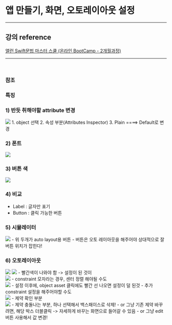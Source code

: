 # 앱 만들기, 화면, 오토레이아웃 설정

---

## 강의 reference

[앨런 Swift문법 마스터 스쿨 (온라인 BootCamp - 2개월과정)](https://www.inflearn.com/course/스위프트-문법-마스터-스쿨/dashboard)

---

<br>

### 참조

### 특징

### 1) 반듯 취해야할 attribute 변경

<img src='images/2022-12-21-20-45-25.png' />
1. object 선택
2. 속성 부분(Attributes Inspector)
3. Plain ====> Default로 변경

### 2) 폰트

<img src='images/2022-12-21-20-47-35.png' />

### 3) 버튼 색

<img src='images/2022-12-21-20-49-03.png' />

### 4) 비교

- Label : 글자만 표기
- Button : 클릭 가능한 버튼

### 5) 시뮬레이터

<img src='images/2022-12-21-20-54-57.png' />  
- 위 두개가 auto layout용 버튼
- 버튼은 오토 레이아웃을 해주어야 상대적으로 잘 버튼 위치가 잡힌다!

### 6) 오토레이아웃

<img src='images/2022-12-21-20-56-31.png' />  
<img src='images/2022-12-21-20-57-57.png' />  
- 빨간색이 나와야 함 -> 설정이 된 것이

<br>

<img src='images/2022-12-21-20-59-15.png' />  
- constraint 모자라는 경우, 센터 정렬 해야될 수도

<br>

<img src='images/2022-12-21-21-02-25.png' />  
- 설정 이후에, object asset 클릭에도 빨간 선 나오면 설정이 덜 된것 - 추가 constraint 설정을 해주어야할 수도

<br>

<img src='images/2022-12-21-21-07-06.png' />  
- 제약 확인 부분

<br>

<img src='images/2022-12-21-21-08-58.png' />  
- 제약 충돌나는 부분, 하나 선택해서 백스패이스로 삭제!
- or 그냥 기존 제약 바꾸려면, 해당 박스 더블클릭 -> 자세하게 바꾸는 화면으로 들어갈 수 있음
- or 그냥 edit 버튼 사용해서 값 변경!

